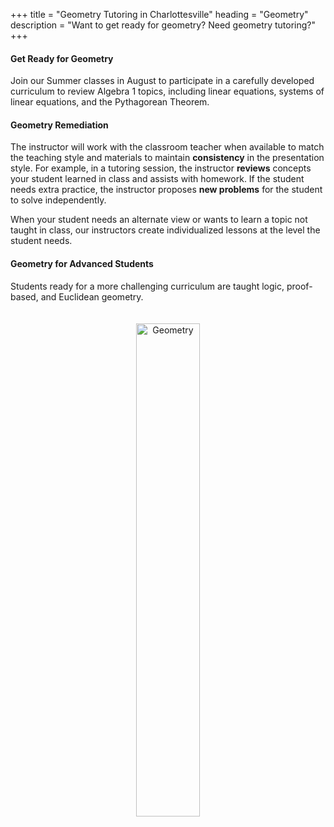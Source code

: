 +++
title = "Geometry Tutoring in Charlottesville"
heading = "Geometry"
description = "Want to get ready for geometry? Need geometry tutoring?"
+++
<div class="container">

<div class="row">

<div class="col-sm-8 left">

#### Get Ready for Geometry

Join our Summer classes in August to participate in a carefully developed curriculum to review Algebra 1 topics, including linear equations, systems of linear equations, and the Pythagorean Theorem.

#### Geometry Remediation
The instructor will work with the classroom teacher when available to match the teaching style and materials to maintain **consistency** in the presentation style. For example, in a tutoring session, the instructor **reviews** concepts your student learned in class and assists with homework. If the student needs extra practice, the instructor proposes **new problems** for the student to solve independently.

When your student needs an alternate view or wants to learn a topic not taught in class, our instructors create individualized lessons at the level the student needs.

#### Geometry for Advanced Students
Students ready for a more challenging curriculum are taught logic, proof-based, and Euclidean geometry. 

</div>

<div class="col-sm-4">

<center>
<a href="https://artofproblemsolving.com/store/book/intro-geometry"><img alt="Geometry" src="/images/intro-geometry.gif" width="45%" style="padding:20px;"></a>
</center>
</div>

</div></div>

